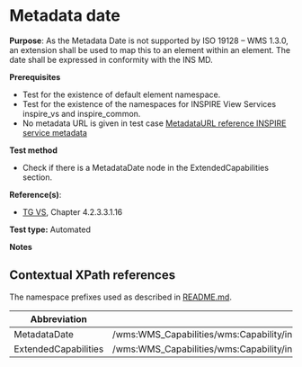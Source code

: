 # Metadata date

**Purpose**: As the Metadata Date is not supported by ISO 19128 – WMS 1.3.0, an extension shall be used to map this to an element within an element. The date shall be expressed in conformity with the INS MD.

**Prerequisites**

* Test for the existence of default element namespace.
* Test for the existence of the namespaces for INSPIRE View Services inspire_vs and inspire_common.
* No metadata URL is given in test case [MetadataURL reference INSPIRE service metadata](metadataurl-reference-inspire-service-metadata.md)

**Test method**

* Check if there is a MetadataDate node in the ExtendedCapabilities section.

**Reference(s)**:
* [TG VS](README.md#ref_TG_VS), Chapter 4.2.3.3.1.16

**Test type:** Automated

**Notes**

## Contextual XPath references

The namespace prefixes used as described in [README.md](README.md#namespaces).

Abbreviation                                               |  XPath expression
---------------------------------------------------------- | -------------------------------------------------------------------------
MetadataDate <a name="MetadataDate"></a> | /wms:WMS_Capabilities/wms:Capability/inspire_vs:ExtendedCapabilities/inspire_common:MetadataDate
ExtendedCapabilities <a name="ExtendedCapabilities"></a> | /wms:WMS_Capabilities/wms:Capability/inspire_vs:ExtendedCapabilities
